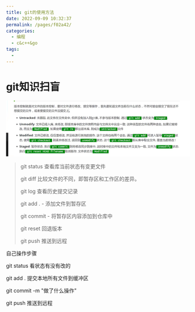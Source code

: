 ```yaml
---
title: git的使用方法
date: 2022-09-09 10:32:37
permalink: /pages/f02a42/
categories:
  - 编程
  - c&c++&go
tags:
  - 
---
```

# git知识扫盲

![image-20220909103140349](./image/image-20220909103140349.png)



> git status	 查看库当前状态有变更文件
>
> git diff	比较文件的不同，即暂存区和工作区的差异。
>
> git log 查看历史提交记录
>
> git add . - 添加文件到暂存区
>
> git commit - 将暂存区内容添加到仓库中
>
> git reset	回退版本
>
> git push 推送到远程

自己操作步骤

git status 看状态有没有改的

git add . 提交本地所有文件到缓冲区

git commit -m "做了什么操作"

git push 推送到远程